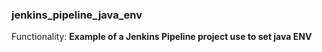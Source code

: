 ### jenkins_pipeline_java_env

Functionality: **Example of a Jenkins Pipeline project use to set java ENV**
